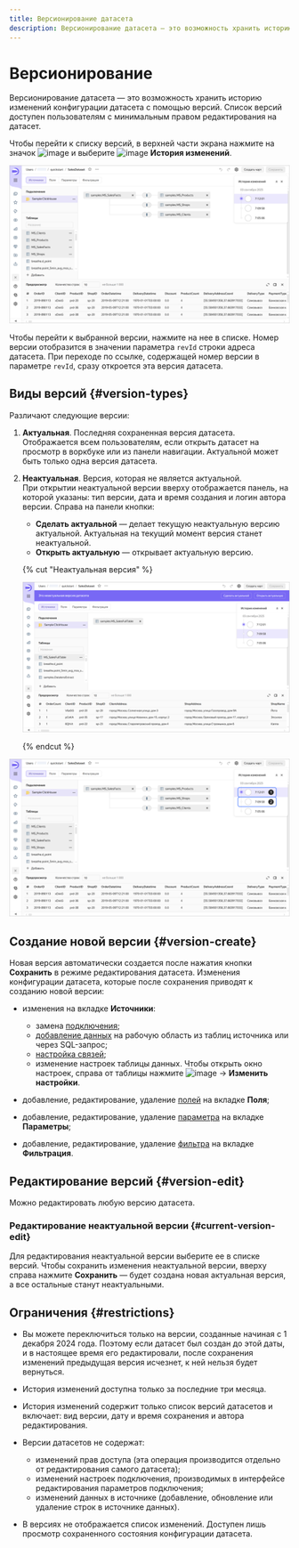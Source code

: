 ```yaml
---
title: Версионирование датасета
description: Версионирование датасета — это возможность хранить историю изменений конфигурации датасета с помощью версий. Список версий доступен пользователям с минимальным правом доступа {{ permission-write }} на датасет.
---
```


# Версионирование

Версионирование датасета — это возможность хранить историю изменений конфигурации датасета с помощью версий. Список версий доступен пользователям с минимальным правом редактирования на датасет.

Чтобы перейти к списку версий, в верхней части экрана нажмите на значок ![image](../../_assets/console-icons/ellipsis.svg) и выберите ![image](../../_assets/console-icons/clock.svg) **История изменений**.

![image](../../_assets/datalens/concepts/dataset-version-list.png)

Чтобы перейти к выбранной версии, нажмите на нее в списке. Номер версии отобразится в значении параметра `revId` строки адреса датасета. При переходе по ссылке, содержащей номер версии в параметре `revId`, сразу откроется эта версия датасета.

## Виды версий {#version-types}

Различают следующие версии:

1. **Актуальная**. Последняя сохраненная версия датасета. Отображается всем пользователям, если открыть датасет на просмотр в воркбуке или из панели навигации. Актуальной может быть только одна версия датасета.
1. **Неактуальная**. Версия, которая не является актуальной.  
   При открытии неактуальной версии вверху отображается панель, на которой указаны: тип версии, дата и время создания и логин автора версии. Справа на панели кнопки:

   * **Сделать актуальной** — делает текущую неактуальную версию актуальной. Актуальная на текущий момент версия станет неактуальной.
   * **Открыть актуальную** — открывает актуальную версию.
   
   {% cut "Неактуальная версия" %}

   ![image](../../_assets/datalens/concepts/dataset-irrelevant-version.png)

   {% endcut %}

![image](../../_assets/datalens/concepts/dataset-version-types.png)

## Создание новой версии {#version-create}

Новая версия автоматически создается после нажатия кнопки **Сохранить** в режиме редактирования датасета. Изменения конфигурации датасета, которые после сохранения приводят к созданию новой версии:

* изменения на вкладке **Источники**:

  * замена [подключения](../concepts/connection.md);
  * [добавление данных](../dataset/create-dataset.md#add-data) на рабочую область из таблиц источника или через SQL-запрос;
  * [настройка связей](../dataset/create-dataset.md#links);
  * изменение настроек таблицы данных. Чтобы открыть окно настроек, справа от таблицы нажмите ![image](../../_assets/console-icons/ellipsis.svg) → **Изменить настройки**.

* добавление, редактирование, удаление [полей](../dataset/create-dataset.md#field-operations) на вкладке **Поля**;
* добавление, редактирование, удаление [параметра](../dataset/create-dataset.md#add-parameters) на вкладке **Параметры**;
* добавление, редактирование, удаление [фильтра](../dataset/create-dataset.md#add-filters) на вкладке **Фильтрация**.

## Редактирование версий {#version-edit}

Можно редактировать любую версию датасета.

### Редактирование неактуальной версии {#current-version-edit}

Для редактирования неактуальной версии выберите ее в списке версий. Чтобы сохранить изменения неактуальной версии, вверху справа нажмите **Сохранить** — будет создана новая актуальная версия, а все остальные станут неактуальными.

## Ограничения {#restrictions}

* Вы можете переключиться только на версии, созданные начиная с 1 декабря 2024 года. Поэтому если датасет был создан до этой даты, и в настоящее время его редактировали, после сохранения изменений предыдущая версия исчезнет, к ней нельзя будет вернуться.
* История изменений доступна только за последние три месяца.
* История изменений содержит только список версий датасетов и включает: вид версии, дату и время сохранения и автора редактирования.
* Версии датасетов не содержат:

  * изменений прав доступа (эта операция производится отдельно от редактирования самого датасета);
  * изменений настроек подключения, производимых в интерфейсе редактирования параметров подключения;
  * изменений данных в источнике (добавление, обновление или удаление строк в источнике данных).

* В версиях не отображается список изменений. Доступен лишь просмотр сохраненного состояния конфигурации датасета.